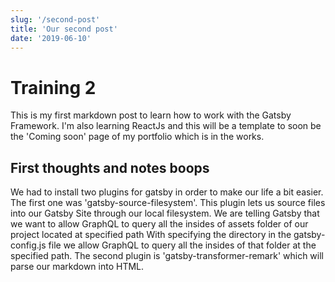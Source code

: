 ```yaml
---
slug: '/second-post'
title: 'Our second post'
date: '2019-06-10'
---
```


# Training 2

This is my first markdown post to learn how to work with the Gatsby Framework.
I'm also learning ReactJs and this will be a template to soon be the 'Coming soon' page of my portfolio which is in the works.

## First thoughts and notes boops

We had to install two plugins for gatsby in order to make our life a bit easier.
The first one was 'gatsby-source-filesystem'. This plugin lets us source files into our Gatsby Site through our local filesystem.
We are telling Gatsby that we want to allow GraphQL to query all the insides of assets folder of our project located at specified path
With specifying the directory in the gatsby-config.js file we allow GraphQL to query all the insides of that folder at the specified path.
The second plugin is 'gatsby-transformer-remark' which will parse our markdown into HTML.
